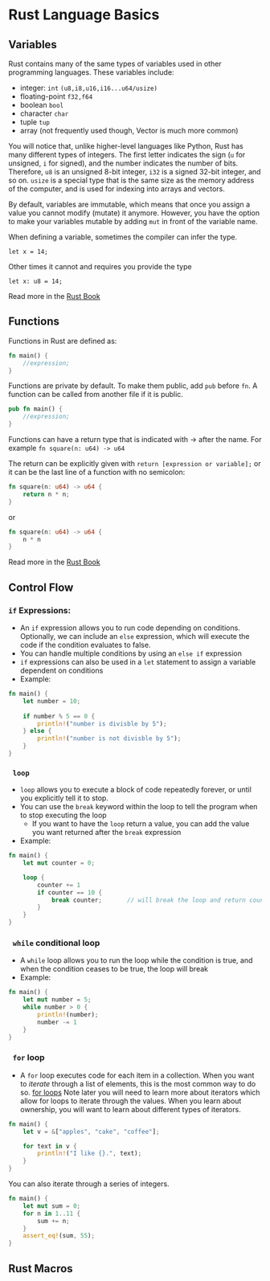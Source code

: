 # Rust Language Basics

## Variables

Rust contains many of the same types of variables used in other programming languages.
These variables include:
- integer: ```int``` ```(u8,i8,u16,i16...u64/usize)```
- floating-point ```f32,f64```
- boolean ```bool```
- character ```char```
- tuple ```tup```
- array (not frequently used though, Vector is much more common)

You will notice that, unlike higher-level languages like Python, Rust has many
different types of integers. The first letter indicates the sign (`u` for
unsigned, `i` for signed), and the number indicates the number of bits.
Therefore, `u8` is an unsigned 8-bit integer, `i32` is a signed 32-bit integer,
and so on. `usize` is a special type that is the same size as the memory address
of the computer, and is used for indexing into arrays and vectors.


By default, variables are immutable, which means that once you assign a value
you cannot modify (mutate) it anymore. However, you have the option to make your
variables mutable by adding ```mut``` in front of the variable name. 

When defining a variable, sometimes the compiler can infer the type.

`let x = 14;`

Other times it cannot and requires you provide the type

`let x: u8 = 14;`

Read more in the [Rust Book](https://doc.rust-lang.org/book/ch03-01-variables-and-mutability.html)

## Functions

Functions in Rust are defined as:

```rust
fn main() {
    //expression;
}
```

Functions are private by default. To make them public, add ```pub``` before ```fn```.
A function can be called from another file if it is public. 

```rust
pub fn main() {
    //expression;
}
```

Functions can have a return type that is indicated with -> after the name. For example `fn square(n: u64) -> u64`

The return can be explicitly given with `return [expression or variable];` or it can be the last line of a function with no semicolon:

```rust
fn square(n: u64) -> u64 {
    return n * n;
}
```

or

```rust
fn square(n: u64) -> u64 {
    n * n
}
```

Read more in the [Rust Book](https://doc.rust-lang.org/book/ch03-03-how-functions-work.html)

## Control Flow

### ```if``` Expressions:

- An ```if``` expression allows you to run code depending on conditions. Optionally, we can include an ```else``` expression, which will execute the code if the condition evaluates to false. 
- You can handle multiple conditions by using an ```else if``` expression
- ```if``` expressions can also be used in a ```let``` statement to assign a variable dependent on conditions
- Example:
```rust
fn main() {
    let number = 10;
    
    if number % 5 == 0 {
        println!("number is divisble by 5");
    } else {
        println!("number is not divisble by 5");
    }
}
```

### ``` loop```

- ```loop``` allows you to execute a block of code repeatedly forever, or until you explicitly tell it to stop. 
- You can use the ```break``` keyword within the loop to tell the program when to stop executing the loop
    - If you want to have the ```loop``` return a value, you can add the value you want returned after the ```break``` expression
- Example:
```rust
fn main() {
    let mut counter = 0;

    loop { 
        counter += 1
        if counter == 10 {
            break counter;       // will break the loop and return counter value
        }
    }
}
```

### ``` while``` conditional loop

- A ```while``` loop allows you to run the loop while the condition is true, and when the condition ceases to be true, the loop will break
- Example:
```rust
fn main() {
    let mut number = 5;
    while number > 0 {
        println!(number);
        number -= 1
    }
}
```

### ``` for``` loop

- A ```for``` loop executes code for each item in a collection. When you want to *iterate* through a list of elements, 
this is the most common way to do so. [for loops](https://doc.rust-lang.org/reference/expressions/loop-expr.html#iterator-loops)
Note later you will need to learn more about iterators which allow for loops to iterate through the values. 
When you learn about ownership, you will want to learn about different types of iterators.

```rust
fn main() {
    let v = &["apples", "cake", "coffee"];

    for text in v {
        println!("I like {}.", text);
    }
}
```

You can also iterate through a series of integers.
```rust 
fn main() {
    let mut sum = 0;
    for n in 1..11 {
        sum += n;
    }
    assert_eq!(sum, 55);
}
```

## Rust Macros

